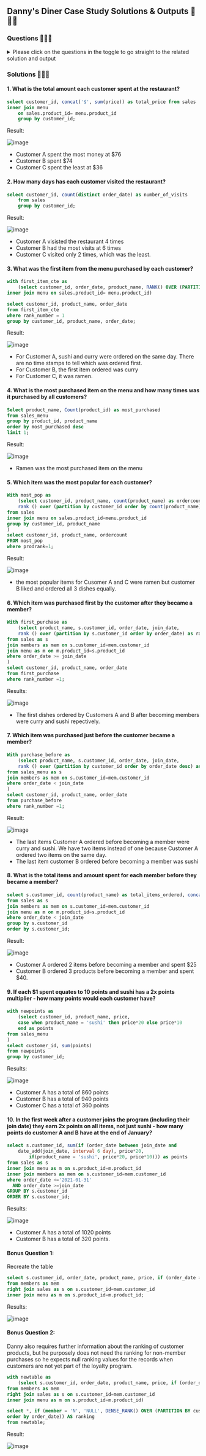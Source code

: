 ## Danny's Diner Case Study Solutions & Outputs  🍣🍛🍜

### Questions 🍣🍛🍜  
<details>

<summary>Please click on the questions in the toggle to go straight to the related solution and output </summary>

1. [What is the total amount each customer spent at the restaurant?](#1-what-is-the-total-amount-each-customer-spent-at-the-restaurant)
2. [How many days has each customer visited the restaurant?](#2-how-many-days-has-each-customer-visited-the-restaurant)
3. [What was the first item from the menu purchased by each customer?](#3-what-was-the-first-item-from-the-menu-purchased-by-each-customer)
4. [What is the most purchased item on the menu and how many times was it purchased by all customers?](#4-what-is-the-most-purchased-item-on-the-menu-and-how-many-times-was-it-purchased-by-all-customers)
5. [Which item was the most popular for each customer?](#5-which-item-was-the-most-popular-for-each-customer)
6. [Which item was purchased first by the customer after they became a member?](#6-which-item-was-purchased-first-by-the-customer-after-they-became-a-member)
7. [Which item was purchased just before the customer became a member?](#7--which-item-was-purchased-just-before-the-customer-became-a-member)
8. [What is the total items and amount spent for each member before they became a member?](#8-what-is-the-total-items-and-amount-spent-for-each-member-before-they-became-a-member)
9. [If each $1 spent equates to 10 points and sushi has a 2x points multiplier - how many points would each customer have?](#9-if-each-1-spent-equates-to-10-points-and-sushi-has-a-2x-points-multiplier---how-many-points-would-each-customer-have)
10. [In the first week after a customer joins the program (including their join date) they earn 2x points on all items, not just sushi - how many points do customer A and B have at the end of January?](#10-in-the-first-week-after-a-customer-joins-the-program-including-their-join-date-they-earn-2x-points-on-all-items-not-just-sushi---how-many-points-do-customer-a-and-b-have-at-the-end-of-january)
    
Bonus Questions:
<details>

[<summary>[1. Recreate the following table output using the available data:</summary>](#bonus-question-1)
  <img src="https://github.com/user-attachments/assets/87af2576-0d11-4f1c-a856-4f9689481069" width=30% height=20%>
    
</details>

<details>

[<summary>[2. Danny also requires further information about the ranking of customer products, but he purposely does not need the ranking for non-member purchases, so he expects null ranking values for the records when customers are not yet part of the loyalty program. Example below:</summary>](#bonus-question-2)
  <img src="https://github.com/user-attachments/assets/87af2576-0d11-4f1c-a856-4f9689481069" width=30% height=20%>
    
</details>    
</details>


### Solutions 🍣🍛🍜

#### 1. What is the total amount each customer spent at the restaurant?

```sql
select customer_id, concat('$', sum(price)) as total_price from sales 
inner join menu 
	on sales.product_id= menu.product_id
	group by customer_id;
```
Result: 

![image](https://github.com/user-attachments/assets/9a770160-5814-4d07-912f-e45013d88049)

- Customer A spent the most money at $76
- Customer B spent $74
- Customer C spent the least at $36

#### 2. How many days has each customer visited the restaurant?
```sql
select customer_id, count(distinct order_date) as number_of_visits
	from sales
	group by customer_id;
```
Result: 

![image](https://github.com/user-attachments/assets/70d02f3a-3901-459f-8eb6-a838184acd40)

- Customer A visisted the restaurant 4 times
- Customer B had the most visits at 6 times
- Customer C visited only 2 times, which was the least.
  
#### 3. What was the first item from the menu purchased by each customer?
```sql
with first_item_cte as 
	(select customer_id, order_date, product_name, RANK() OVER (PARTITION BY customer_id ORDER BY order_date asc) as rank_number from sales
inner join menu on sales.product_id= menu.product_id)

select customer_id, product_name, order_date 
from first_item_cte 
where rank_number = 1
group by customer_id, product_name, order_date;
 ```
Result: 

![image](https://github.com/user-attachments/assets/3e8fbff4-2318-4e77-b286-2825d91cd35c)

- For Customer A, sushi and curry were ordered on the same day. There are no time stamps to tell which was ordered first.
- For Customer B, the first item ordered was curry
- For Customer C, it was ramen.
  

#### 4. What is the most purchased item on the menu and how many times was it purchased by all customers?

```sql
Select product_name, Count(product_id) as most_purchased
from sales_menu
group by product_id, product_name
order by most_purchased desc
limit 1; 
```
Result: 

![image](https://github.com/user-attachments/assets/329c572c-067b-4b3a-a40a-7e977990d8e3)

- Ramen was the most purchased item on the menu
  
#### 5. Which item was the most popular for each customer?
```sql
With most_pop as
	(select customer_id, product_name, count(product_name) as ordercount,
	rank () over (partition by customer_id order by count(product_name) desc) as prodrank
from sales
inner join menu on sales.product_id=menu.product_id
group by customer_id, product_name
)
select customer_id, product_name, ordercount
FROM most_pop
where prodrank=1;
```
Result:

![image](https://github.com/user-attachments/assets/4a6c31e7-2165-4e02-825d-051995e8a8e8)

-  the most popular items for Cusomer A and C were ramen but customer B liked and ordered all 3 dishes equally. 

#### 6. Which item was purchased first by the customer after they became a member?
```sql
With first_purchase as 
	(select product_name, s.customer_id, order_date, join_date,
    rank () over (partition by s.customer_id order by order_date) as rank_number
from sales as s
join members as mem on s.customer_id=mem.customer_id
join menu as m on m.product_id=s.product_id
where order_date >= join_date
)
select customer_id, product_name, order_date
from first_purchase
where rank_number =1;
```
Results: 

![image](https://github.com/user-attachments/assets/f790b592-0f63-4b64-860c-64987f2b4ac9)

- The first dishes ordered by Customers A and B after becoming members were curry and sushi repectively.
  
#### 7.  Which item was purchased just before the customer became a member?
```sql
With purchase_before as 
	(select product_name, s.customer_id, order_date, join_date,
    rank () over (partition by customer_id order by order_date desc) as rank_number
from sales_menu as s
join members as mem on s.customer_id=mem.customer_id
where order_date < join_date
)
select customer_id, product_name, order_date
from purchase_before
where rank_number =1;
```

Result: 

![image](https://github.com/user-attachments/assets/f6d6dd7b-aaf9-467d-8692-d227b06419a8)

- The last items Customer A ordered before becoming a member were curry and sushi. We have two items instead of one because Customer A ordered two items on the same day. 
- The last item customer B ordered before becoming a member was sushi

#### 8. What is the total items and amount spent for each member before they became a member?
```sql
select s.customer_id, count(product_name) as total_items_ordered, concat('$', sum(price)) as total_amount_spent
from sales as s
join members as mem on s.customer_id=mem.customer_id
join menu as m on m.product_id=s.product_id
where order_date < join_date
group by s.customer_id
order by s.customer_id;
```
Result: 

![image](https://github.com/user-attachments/assets/e599ccff-ba7f-4858-b0a5-5377a4fbf170)

- Customer A ordered 2 items before becoming a member and spent $25
- Customer B ordered 3 products before becoming a member and spent $40.

#### 9. If each $1 spent equates to 10 points and sushi has a 2x points multiplier - how many points would each customer have?
```sql
with newpoints as
	(select customer_id, product_name, price, 
	case when product_name = 'sushi' then price*20 else price*10
	end as points 
from sales_menu
)
select customer_id, sum(points)
from newpoints
group by customer_id;
```
Results: 

![image](https://github.com/user-attachments/assets/33743910-fc68-44d1-aae9-d267b9840a4f)

- Customer A has a total of 860 points
- Customer B has a total of 940 points
- Customer C has a total of 360 points
  
#### 10. In the first week after a customer joins the program (including their join date) they earn 2x points on all items, not just sushi - how many points do customer A and B have at the end of January?
```sql 
select s.customer_id, sum(if (order_date between join_date and
	date_add(join_date, interval 6 day), price*20, 
        if(product_name = 'sushi', price*20, price*10))) as points
from sales as s
inner join menu as m on s.product_id=m.product_id
inner join members as mem on s.customer_id=mem.customer_id
where order_date <='2021-01-31'
  AND order_date >=join_date
GROUP BY s.customer_id
ORDER BY s.customer_id;
```
Results: 

![image](https://github.com/user-attachments/assets/00562545-7ca3-4f15-a54f-bb3896c778bd)

- Customer A has a total of 1020 points
- Customer B has a total of 320 points.
  
#### Bonus Question 1: 

Recreate the table
```sql
select s.customer_id, order_date, product_name, price, if (order_date >= join_date, 'Y', 'N') as member
from members as mem
right join sales as s on s.customer_id=mem.customer_id
inner join menu as m on s.product_id=m.product_id;
```

Results: 

![image](https://github.com/user-attachments/assets/b86599a8-4d42-4056-8bbd-6343b5f722e8)

#### Bonus Question 2: 

Danny also requires further information about the ranking of customer products, but he purposely does not need the ranking for non-member purchases so he expects null ranking values for the records when customers are not yet part of the loyalty program.

```sql
with newtable as
	(select s.customer_id, order_date, product_name, price, if (order_date >= join_date, 'Y', 'N') as member
from members as mem
right join sales as s on s.customer_id=mem.customer_id
inner join menu as m on s.product_id=m.product_id)

select *, if (member = 'N', 'NULL', DENSE_RANK() OVER (PARTITION BY customer_id, member
order by order_date)) AS ranking
from newtable;
```

Result: 

![image](https://github.com/user-attachments/assets/8d6eafb2-470e-444e-a854-824d87738034)

